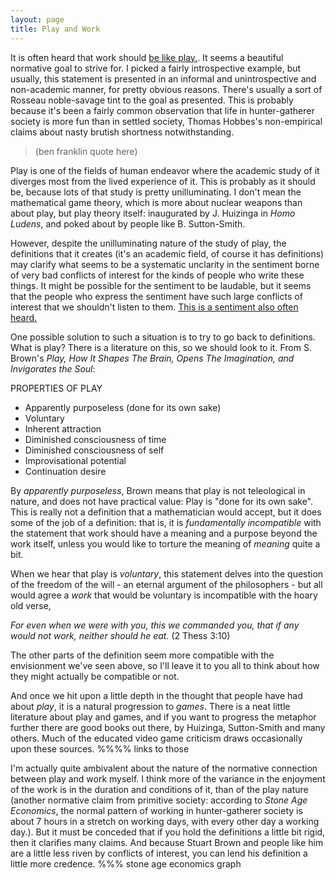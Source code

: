 ```yaml
---
layout: page
title: Play and Work
---
```


It is often heard that work should [be like play.](http://www.paulgraham.com/love.html). It seems a beautiful normative goal to strive for. I picked a fairly introspective example, but usually, this statement is presented in an informal and unintrospective and non-academic manner, for pretty obvious reasons. There's usually a sort of Rosseau noble-savage tint to the goal as presented. This is probably because it's been a fairly common observation that life in hunter-gatherer society is more fun than in settled society, Thomas Hobbes's non-empirical claims about nasty brutish shortness notwithstanding.

> (ben franklin quote here)
>

Play is one of the fields of human endeavor where the academic study of it diverges most from the lived experience of it. This is probably as it should be, because lots of that study is pretty unilluminating. I don't mean the mathematical game theory, which is more about nuclear weapons than about play, but play theory itself: inaugurated by J. Huizinga in _Homo Ludens_, and poked about by people like B. Sutton-Smith.

However, despite the unilluminating nature of the study of play, the definitions that it creates (it's an academic field, of course it has definitions) may clarify what seems to be a systematic unclarity in the sentiment borne of very bad conflicts of interest for the kinds of people who write these things. It might be possible for the sentiment to be laudable, but it seems that the people who express the sentiment have such large conflicts of interest that we shouldn't listen to them. [This is a sentiment also often heard.](http://www.lindsredding.com/2012/03/11/a-overdue-lesson-in-perspective/)

One possible solution to such a situation is to try to go back to definitions. What is play? There is a literature on this, so we should look to it. From S. Brown's _Play, How It Shapes The Brain, Opens The Imagination, and Invigorates the Soul_:

PROPERTIES OF PLAY
- Apparently purposeless (done for its own sake)
- Voluntary
- Inherent attraction
- Diminished consciousness of time
- Diminished consciousness of self
- Improvisational potential
- Continuation desire

By _apparently purposeless_, Brown means that play is not teleological in nature, and does not have practical value: Play is "done for its own sake". This is really not a definition that a mathematician would accept, but it does some of the job of a definition: that is, it is _fundamentally incompatible_ with the statement that work should have a meaning and a purpose beyond the work itself, unless you would like to torture the meaning of _meaning_ quite a bit.

When we hear that play is _voluntary_, this statement delves into the question of the freedom of the will - an eternal argument of the philosophers - but all would agree a _work_ that would be voluntary is incompatible with the hoary old verse,

_For even when we were with you, this we commanded you, that if any would not work, neither should he eat._ (2 Thess 3:10)

The other parts of the definition seem more compatible with the envisionment we've seen above, so I'll leave it to you all to think about how they might actually be compatible or not.

And once we hit upon a little depth in the thought that people have had about _play_, it is a natural progression to _games_. There is a neat little literature about play and games, and if you want to progress the metaphor further there are good books out there, by Huizinga, Sutton-Smith and many others. Much of the educated video game criticism draws occasionally upon these sources. %%%% links to those

I'm actually quite ambivalent about the nature of the normative connection between play and work myself. I think more of the variance in the enjoyment of the work is in the duration and conditions of it, than of the play nature (another normative claim from primitive society: according to _Stone Age Economics_, the normal pattern of working in hunter-gatherer society is about 7 hours in a stretch on working days, with every other day a working day.). But it must be conceded that if you hold the definitions a little bit rigid, then it clarifies many claims. And because Stuart Brown and people like him are a little less riven by conflicts of interest, you can lend his definition a little more credence. %%% stone age economics graph

